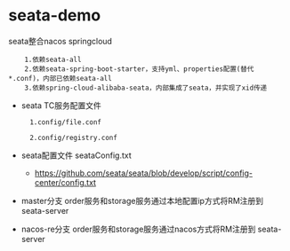 # seata-demo
seata整合nacos springcloud

        1.依赖seata-all
        2.依赖seata-spring-boot-starter，支持yml、properties配置(替代 *.conf)，内部已依赖seata-all
        3.依赖spring-cloud-alibaba-seata，内部集成了seata，并实现了xid传递
- seata TC服务配置文件 

        1.config/file.conf
     
        2.config/registry.conf

- seata配置文件 seataConfig.txt 
    - https://github.com/seata/seata/blob/develop/script/config-center/config.txt
            

- master分支  order服务和storage服务通过本地配置ip方式将RM注册到 seata-server


- nacos-re分支 order服务和storage服务通过nacos方式将RM注册到 seata-server
